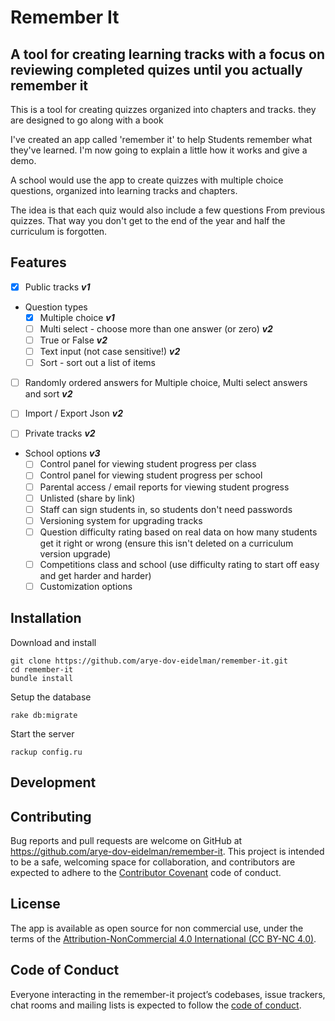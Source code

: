 # Remember It

## A tool for creating learning tracks with a focus on reviewing completed quizes until you actually remember it

This is a tool for creating quizzes organized into chapters and tracks. they are designed to go along with a book

I've created an app called 'remember it' to help Students remember what they've learned. I'm now going to explain a little how it works and give a demo. 

A school would use the app to create quizzes with multiple choice questions, organized into learning tracks and chapters.

The idea is that each quiz would also include a few questions From previous quizzes. That way you don't get to the end of the year and half the curriculum is forgotten.

## Features

- [x] Public tracks ***v1***

- Question types
  - [x] Multiple choice ***v1***
  - [ ] Multi select - choose more than one answer (or zero) ***v2***
  - [ ] True or False ***v2***
  - [ ] Text input (not case sensitive!) ***v2***
  - [ ] Sort - sort out a list of items

- [ ] Randomly ordered answers for Multiple choice, Multi select answers and sort ***v2***

- [ ] Import / Export Json ***v2***

- [ ] Private tracks ***v2***

- School options ***v3***
  - [ ] Control panel for viewing student progress per class
  - [ ] Control panel for viewing student progress per school
  - [ ] Parental access / email reports for viewing student progress
  - [ ] Unlisted (share by link)
  - [ ] Staff can sign students in, so students don't need passwords
  - [ ] Versioning system for upgrading tracks
  - [ ] Question difficulty rating based on real data on how many students get it right or wrong (ensure this isn't deleted on a curriculum version upgrade)
  - [ ] Competitions class and school (use difficulty rating to start off easy and get harder and harder)
  - [ ] Customization options

## Installation

Download and install

    git clone https://github.com/arye-dov-eidelman/remember-it.git
    cd remember-it
    bundle install

Setup the database

    rake db:migrate

Start the server

    rackup config.ru

## Development

## Contributing

Bug reports and pull requests are welcome on GitHub at <https://github.com/arye-dov-eidelman/remember-it>. This project is intended to be a safe, welcoming space for collaboration, and contributors are expected to adhere to the [Contributor Covenant](http://contributor-covenant.org) code of conduct.

## License

The app is available as open source for non commercial use, under the terms of the [Attribution-NonCommercial 4.0 International (CC BY-NC 4.0)](https://creativecommons.org/licenses/by-nc/4.0/).

## Code of Conduct

Everyone interacting in the remember-it project’s codebases, issue trackers, chat rooms and mailing lists is expected to follow the [code of conduct](https://github.com/arye-dov-eidelman/remember-it/blob/master/CODE_OF_CONDUCT.md).
